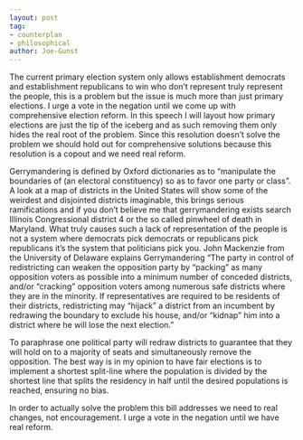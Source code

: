 ```yaml
---
layout: post
tag: 
- counterplan 
- philosophical
author: Joe-Gunst
---
```


The current primary election system only allows establishment democrats and establishment republicans to win who don’t represent truly represent the people, this is a problem but the issue is much more than just primary elections. I urge a vote in the negation until we come up with comprehensive election reform. In this speech I will layout how primary elections are just the tip of the iceberg and as such removing them only hides the real root of the problem. Since this resolution doesn’t solve the problem we should hold out for comprehensive solutions because this resolution is a copout and we need real reform. 

Gerrymandering is defined by Oxford dictionaries as to “manipulate the boundaries of (an electoral constituency) so as to favor one party or class”. A look at a map of districts in the United States will show some of the weirdest and disjointed districts imaginable, this brings serious ramifications and if you don’t believe me that gerrymandering exists search Illinois Congressional district 4 or the so called pinwheel of death in Maryland. What truly causes such a lack of representation of the people is not a system where democrats pick democrats or republicans pick republicans it’s the system that politicians pick you. John Mackenzie from the University of Delaware explains Gerrymandering “The party in control of redistricting can weaken the opposition party by “packing” as many opposition voters as possible into a minimum number of conceded districts, and/or “cracking” opposition voters among numerous safe districts where they are in the minority. If representatives are required to be residents of their districts, redistricting may “hijack” a district from an incumbent by redrawing the boundary to exclude his house, and/or “kidnap” him into a district where he will lose the next election.”

To paraphrase one political party will redraw districts to guarantee that they will hold on to a majority of seats and simultaneously remove the opposition. The best way is in my opinion to have fair elections is to implement a shortest split-line where the population is divided by the shortest line that splits the residency in half until the desired populations is reached, ensuring no bias.

In order to actually solve the problem this bill addresses we need to real changes, not encouragement. I urge a vote in the negation until we have real reform.

